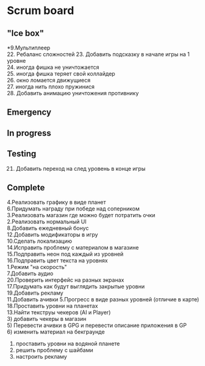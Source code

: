 # Scrum board

"Ice box"
--------------------- 
*9.Мультиплеер  
22. Ребаланс сложностей
23. Добавить подсказку в начале игры на 1 уровне  
24. иногда фишка не уничтожается  
25. иногда фишка теряет свой коллайдер  
26. окно ломается движущиеся  
27. иногда нить плохо пружинися  
28. Добавить анимацию уничтожения противнику  

Emergency
---------------------

In progress
---------------------

Testing
---------------------
21. Добавить переход на след уровень в конце игры  

Complete
---------------------
4.Реализовать графику в виде планет  
6.Придумать награду при победе над соперником  
3.Реализовать магазин где можно будет потратить очки  
2.Реализовать нормальный UI  
8.Добавить ежедневный бонус  
12.Добавить модификаторы в игру  
10.Сделать локализацию  
14.Исправить проблему с материалом в магазине  
15.Подправить неон под каждый из уровней  
16.Подправить цвет текста на уровнях  
1.Режим "на скорость"  
7.Добавить аудио  
20.Проверить интерфейс на разных экранах  
17.Придумать как будут выглядить закрытые уровни  
19.Добавить рекламу  
11.Добавить ачивки 
5.Прогресс в виде разных уровней (отличие в карте)  
18.Проставить уровни на планетах  
13.Найти текструы чекеров (AI и Player)  
3) добавить чекеры в магазин  
5) Перевести ачивки в GPG и перевести описание приложения в GP  
6) изменить материал на бекграунде  
1) проставить уровни на водяной планете  
2) решить проблему с шайбами  
4) настроить рекламу  
